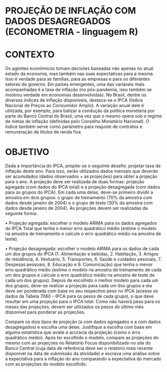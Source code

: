 # PROJEÇÃO DE INFLAÇÃO COM DADOS DESAGREGADOS (ECONOMETRIA - linguagem R)

# CONTEXTO 
Os agentes econômicos tomam decisões baseadas não apenas no atual estado da economia, mas também nas suas expectativas para a mesma. Isso é verdade para as famílias, para as empresas e para os diferentes setores do governo. Em países emergentes, uma das variáveis mais acompanhadas é a taxa de inflação (no pós-pandemia, isso também se mostrou verdade em economias desenvolvidas). No Brasil, dentre os diversos índices de inflação disponíveis, destaca-se o IPCA (Índice Nacional de Preços ao Consumidor Amplo). A variação anual dele é utilizada, por exemplo, para balizar a condução da política monetária por parte do Banco Central do Brasil, uma vez que o mesmo opera sob o regime de metas de inflação (definidas pelo Conselho Monetário Nacional). O índice também serve como parâmetro para reajuste de contratos e remuneração de títulos de renda fixa.

# OBJETIVO
Dada a importância do IPCA, propõe-se o seguinte desafio: projetar taxa de inflação deste ano. Para isso, serão utilizados dados mensais que deverão ser acumulados (dados observados + as projeções) para obter a projeção para o ano. A projeção deve ser realizada de duas formas: projeção agregada (com dados do IPCA total) e a projeção desagregada (com dados para os grupos do IPCA). Em cada uma delas, deve-se primeiro dividir a amostra em dois grupos: o grupo de treinamento (70% da amostra com dados desde janeiro de 2004) e o grupo de teste (30% da amostra com dados desde janeiro de 2004). As projeções devem ser realizadas da seguinte forma:

• Projeção agregada: escolher o modelo ARIMA para os dados agregados do IPCA Total que tenha o menor erro quadrático médio (estime o modelo na amostra de treinamento e calcule o erro quadrático médio na amostra de teste).

• Projeção desagregada: escolher o modelo ARIMA para os dados de cada um dos grupos do IPCA (1. Alimentação e bebidas, 2. Habitação, 3. Artigos de residência, 4. Vestuário, 5. Transportes, 6. Saúde e cuidados pessoais, 7. Despesas pessoais, 8. Educação e 9. Comunicação) que tenha o menor erro quadrático médio (estime o modelo na amostra de treinamento de cada um dos grupos e calcule o erro quadrático médio na amostra de teste de cada um dos grupos). Depois de escolhido o melhor modelo para cada um dos grupos, deve-se realizar a projeção para cada um dos grupos e ela deve ser ponderada com base no seu respectivo peso no IPCA (acesse os dados da Tabela 7060 – IPCA para os pesos de cada grupo), o que deve resultar em uma projeção para o IPCA total. Como não haverá peso para os meses das projeções, devem ser utilizados os pesos do último mês disponível para ponderar as projeções.

Compare os dois tipos de projeção (a com dados agregados e a com dados desagregados) e escolha uma delas. Justifique a escolha com base em alguma estatística que avalie a acurácia da projeção (como o erro quadrático médio). Após ter escolhido o modelo, compare as projeções do mesmo com as projeções no Relatório Focus disponibilizado no site do Banco Central (cuja data de referência deve ser o relatório mais recente disponível na data de submissão da atividade) e escreva uma análise sobre a expectativa para a inflação do ano comparando a expectativa do mercado com as projeções do modelo escolhido.
